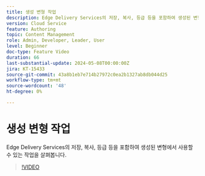 ```yaml
---
title: 생성 변형 작업
description: Edge Delivery Services의 저장, 복사, 등급 등을 포함하여 생성된 변형에서 사용할 수 있는 작업을 살펴봅니다.
version: Cloud Service
feature: Authoring
topic: Content Management
role: Admin, Developer, Leader, User
level: Beginner
doc-type: Feature Video
duration: 66
last-substantial-update: 2024-05-08T00:00:00Z
jira: KT-15433
source-git-commit: 43a8b1eb7e714b27972c0ea2b1327ab8db044d25
workflow-type: tm+mt
source-wordcount: '48'
ht-degree: 0%

---
```



# 생성 변형 작업

Edge Delivery Services의 저장, 복사, 등급 등을 포함하여 생성된 변형에서 사용할 수 있는 작업을 살펴봅니다.

>[!VIDEO](https://video.tv.adobe.com/v/3428795/?learn=on)
